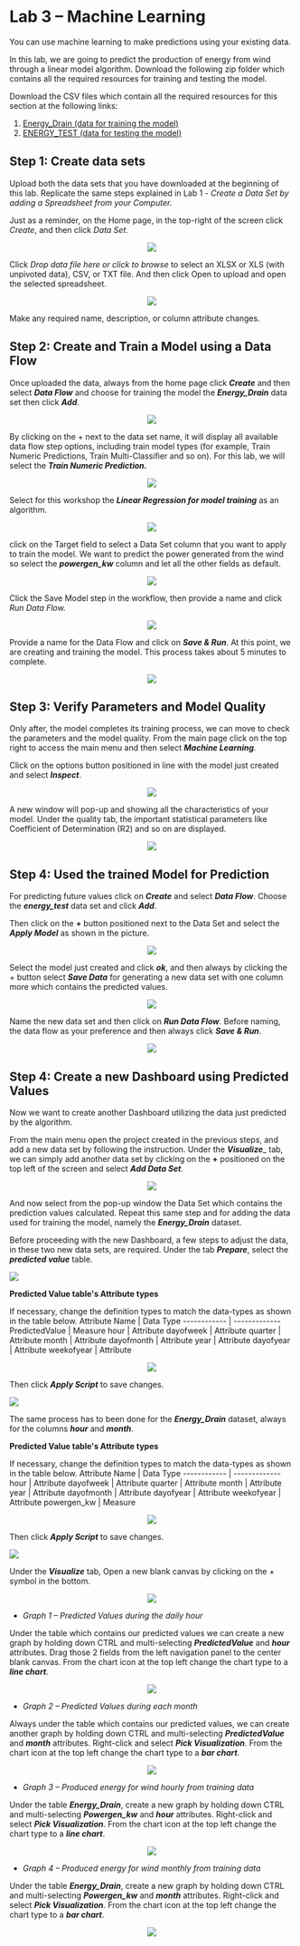 # Lab 3 – Machine Learning

You can use machine learning to make predictions using your existing data.

In this lab, we are going to predict the production of energy from wind through a linear model algorithm. Download the following zip folder which contains all the required resources for training and testing the model.

Download the CSV files which contain all the required resources for this section at the following
links: 

1. [Energy_Drain (data for training the model)](https://objectstorage.uk-london-1.oraclecloud.com/p/38ybH7s_yutw1_XLVSI2wYYvK8Pk6RA9llI90AIXB10/n/odca/b/OAC_Workshop/o/Energy_Drain.xlsx)
2. [ENERGY_TEST (data for testing the model)](https://objectstorage.uk-london-1.oraclecloud.com/p/VAtIaDP5uM7j090s5qxcb2EGxbZSJBcAYFs7JBTa8DY/n/odca/b/OAC_Workshop/o/energy_test.xlsx)

## Step 1: Create data sets


Upload both the data sets that you have downloaded at the beginning of this lab. Replicate the same steps explained in Lab 1 - _Create a Data Set by adding a Spreadsheet from your Computer._

Just as a reminder, on the Home page, in the top-right of the screen click _Create_, and then click _Data Set_.

<div style="text-align:center"><img src="./images/lab3_image2.png" /></div>

Click _Drop data file here or click to browse_ to select an XLSX or XLS (with unpivoted data), CSV, or TXT file. And then click Open to upload and open the selected spreadsheet.

<div style="text-align:center"><img src="./images/lab3_image3.png" /></div>

Make any required name, description, or column attribute changes.

## Step 2: Create and Train a Model using a Data Flow

Once uploaded the data, always from the home page click _**Create**_ and then select _**Data Flow**_ and choose for training the model the _**Energy_Drain**_ data set then click _**Add**_.

<div style="text-align:center"><img src="./images/lab3_image4.png" /></div>

By clicking on the + next to the data set name, it will display all available data flow step options, including train model types (for example, Train Numeric Predictions, Train Multi-Classifier and so on). For this lab, we will select the _**Train Numeric Prediction.**_

<div style="text-align:center"><img src="./images/lab3_image5.png" /></div>

Select for this workshop the _**Linear Regression for model training**_ as an algorithm.

<div style="text-align:center"><img src="./images/lab3_image6.png" /></div>

click on the Target field to select a Data Set column that you want to apply to train the model.
We want to predict the power generated from the wind so select the _**powergen_kw**_ column and let all the other fields as default.

<div style="text-align:center"><img src="./images/lab3_image7.png" /></div>

Click the Save Model step in the workflow, then provide a name and click _Run Data Flow._

<div style="text-align:center"><img src="./images/lab3_image8.png" /></div>

Provide a name for the Data Flow and click on _**Save & Run**_. At this point, we are creating and training the model. This process takes about 5 minutes to complete.

<div style="text-align:center"><img src="./images/lab3_image9.png" /></div>

## Step 3: Verify Parameters and Model Quality

Only after, the model completes its training process, we can move to check the parameters and the model quality. From the main page click on the top right to access the main menu and then select _**Machine Learning**._

Click on the options button positioned in line with the model just created and select _**Inspect**_.

<div style="text-align:center"><img src="./images/lab3_image10.png" /></div>

A new window will pop-up and showing all the characteristics of your model. Under the quality tab, the important statistical parameters like Coefficient of Determination (R2) and so on are displayed.

<div style="text-align:center"><img src="./images/lab3_image11.png" /></div>

## Step 4: Used the trained Model for Prediction

For predicting future values click on _**Create**_ and select _**Data Flow**_.
Choose the _**energy_test**_ data set and click _**Add**_.

Then click on the **+** button positioned next to the Data Set and select the _**Apply Model**_ as shown in the picture.

<div style="text-align:center"><img src="./images/lab3_image12.png" /></div>

Select the model just created and click _**ok**_, and then always by clicking the + button select _**Save Data**_ for generating a new data set with one column more which contains the predicted values.

<div style="text-align:center"><img src="./images/lab3_image13.png" /></div>

Name the new data set and then click on _**Run Data Flow**_. Before naming, the data flow as your preference and then always click _**Save & Run**_.

<div style="text-align:center"><img src="./images/lab3_image14.png" /></div>

## Step 4: Create a new Dashboard using Predicted Values

Now we want to create another Dashboard utilizing the data just predicted by the algorithm.

From the main menu open the project created in the previous steps, and add a new data set by following the instruction. Under the _**Visualize**__ tab, we can simply add another data set by clicking on the **+** positioned on the top left of the screen and select _**Add Data Set**_.

<div style="text-align:center"><img src="./images/lab3_image15.png" /></div>

And now select from the pop-up window the Data Set which contains the prediction values calculated. Repeat this same step and for adding the data used for training the model, namely the _**Energy_Drain**_ dataset.

Before proceeding with the new Dashboard, a few steps to adjust the data, in these two new data sets, are required. Under the tab _**Prepare**_,  select the _**predicted value**_ table.

![](./images/lab3_image15_2.png)

**Predicted Value table's Attribute types**

If necessary, change the definition types to match the data-types as shown in the table below.
Attribute Name | Data Type
------------ | -------------
PredictedValue | Measure
hour | Attribute
dayofweek | Attribute
quarter | Attribute
month | Attribute
dayofmonth | Attribute
year | Attribute
dayofyear | Attribute
weekofyear | Attribute


<div style="text-align:center"><img src="./images/lab3_image16.png" /></div>

Then click _**Apply Script**_ to save changes.

![](./images/lab3_image15_3.png)


The same process has to been done for the _**Energy_Drain**_ dataset, always for the columns _**hour**_ and _**month**_.

**Predicted Value table's Attribute types**

If necessary, change the definition types to match the data-types as shown in the table below.
Attribute Name | Data Type
------------ | -------------
hour | Attribute
dayofweek | Attribute
quarter | Attribute
month | Attribute
year | Attribute
dayofmonth | Attribute
dayofyear | Attribute
weekofyear | Attribute
powergen_kw | Measure

<div style="text-align:center"><img src="./images/lab3_image17.png" /></div>

Then click _**Apply Script**_ to save changes.

![](./images/lab3_image16-2.png)

Under the _**Visualize**_ tab, Open a new blank canvas by clicking on the + symbol in the bottom.

<div style="text-align:center"><img src="./images/lab3_image18.png" /></div>

- _Graph 1 – Predicted Values during the daily hour_

Under the table which contains our predicted values we can create a new graph by holding down CTRL and multi-selecting _**PredictedValue**_ and _**hour**_ attributes. Drag those 2 fields from the left navigation panel to the center blank canvas. From the chart icon at the top left change the chart type to a _**line chart**_. 

<div style="text-align:center"><img src="./images/lab3_image19.png" /></div>

- _Graph 2 – Predicted Values during each month_

Always under the table which contains our predicted values, we can create another graph by holding down CTRL and multi-selecting _**PredictedValue**_ and _**month**_ attributes. Right-click and select _**Pick Visualization**_. From the chart icon at the top left change the chart type to a _**bar chart**_. 

<div style="text-align:center"><img src="./images/lab3_image20.png" /></div>

- _Graph 3 – Produced energy for wind hourly from training data_

Under the table _**Energy_Drain**_, create a new graph by holding down CTRL and multi-selecting _**Powergen_kw**_ and _**hour**_ attributes. Right-click and select _**Pick Visualization**_. From the chart icon at the top left change the chart type to a _**line chart**_. 

<div style="text-align:center"><img src="./images/lab3_image21.png" /></div>

- _Graph 4 – Produced energy for wind monthly from training data_

Under the table _**Energy_Drain**_, create a new graph by holding down CTRL and multi-selecting _**Powergen_kw**_ and _**month**_ attributes. Right-click and select _**Pick Visualization**_. From the chart icon at the top left change the chart type to a _**bar chart**_. 

<div style="text-align:center"><img src="./images/lab3_image22.png" /></div>
